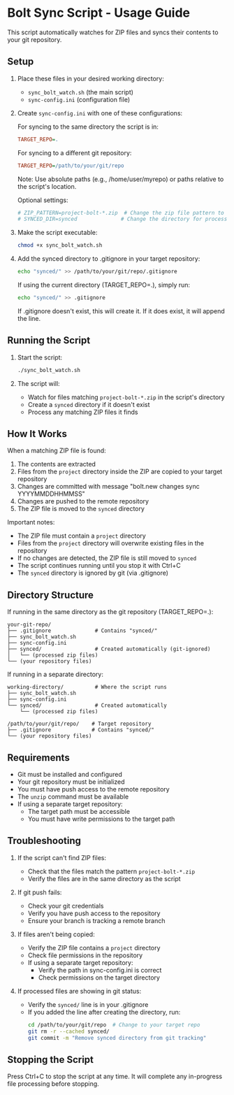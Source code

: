 # Bolt Sync Script - Usage Guide

This script automatically watches for ZIP files and syncs their contents to your git repository.

## Setup

1. Place these files in your desired working directory:
   - `sync_bolt_watch.sh` (the main script)
   - `sync-config.ini` (configuration file)

2. Create `sync-config.ini` with one of these configurations:

   For syncing to the same directory the script is in:
   ```ini
   TARGET_REPO=.
   ```

   For syncing to a different git repository:
   ```ini
   TARGET_REPO=/path/to/your/git/repo
   ```
   Note: Use absolute paths (e.g., /home/user/myrepo) or paths relative to the script's location.

   Optional settings:
   ```ini
   # ZIP_PATTERN=project-bolt-*.zip  # Change the zip file pattern to watch
   # SYNCED_DIR=synced              # Change the directory for processed files
   ```

3. Make the script executable:
   ```bash
   chmod +x sync_bolt_watch.sh
   ```

4. Add the synced directory to .gitignore in your target repository:
   ```bash
   echo "synced/" >> /path/to/your/git/repo/.gitignore
   ```
   If using the current directory (TARGET_REPO=.), simply run:
   ```bash
   echo "synced/" >> .gitignore
   ```
   If .gitignore doesn't exist, this will create it. If it does exist, it will append the line.

## Running the Script

1. Start the script:
   ```bash
   ./sync_bolt_watch.sh
   ```

2. The script will:
   - Watch for files matching `project-bolt-*.zip` in the script's directory
   - Create a `synced` directory if it doesn't exist
   - Process any matching ZIP files it finds

## How It Works

When a matching ZIP file is found:
1. The contents are extracted
2. Files from the `project` directory inside the ZIP are copied to your target repository
3. Changes are committed with message "bolt.new changes sync YYYYMMDDHHMMSS"
4. Changes are pushed to the remote repository
5. The ZIP file is moved to the `synced` directory

Important notes:
- The ZIP file must contain a `project` directory
- Files from the `project` directory will overwrite existing files in the repository
- If no changes are detected, the ZIP file is still moved to `synced`
- The script continues running until you stop it with Ctrl+C
- The `synced` directory is ignored by git (via .gitignore)

## Directory Structure

If running in the same directory as the git repository (TARGET_REPO=.):
```
your-git-repo/
├── .gitignore              # Contains "synced/"
├── sync_bolt_watch.sh
├── sync-config.ini
├── synced/                 # Created automatically (git-ignored)
│   └── (processed zip files)
└── (your repository files)
```

If running in a separate directory:
```
working-directory/          # Where the script runs
├── sync_bolt_watch.sh
├── sync-config.ini
└── synced/                 # Created automatically
    └── (processed zip files)

/path/to/your/git/repo/    # Target repository
├── .gitignore             # Contains "synced/"
└── (your repository files)
```

## Requirements

- Git must be installed and configured
- Your git repository must be initialized
- You must have push access to the remote repository
- The `unzip` command must be available
- If using a separate target repository:
  - The target path must be accessible
  - You must have write permissions to the target path

## Troubleshooting

1. If the script can't find ZIP files:
   - Check that the files match the pattern `project-bolt-*.zip`
   - Verify the files are in the same directory as the script

2. If git push fails:
   - Check your git credentials
   - Verify you have push access to the repository
   - Ensure your branch is tracking a remote branch

3. If files aren't being copied:
   - Verify the ZIP file contains a `project` directory
   - Check file permissions in the repository
   - If using a separate target repository:
     - Verify the path in sync-config.ini is correct
     - Check permissions on the target directory

4. If processed files are showing in git status:
   - Verify the `synced/` line is in your .gitignore
   - If you added the line after creating the directory, run:
     ```bash
     cd /path/to/your/git/repo  # Change to your target repo
     git rm -r --cached synced/
     git commit -m "Remove synced directory from git tracking"
     ```

## Stopping the Script

Press Ctrl+C to stop the script at any time. It will complete any in-progress file processing before stopping.
